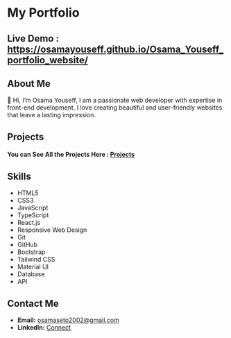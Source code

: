 # My Portfolio

## Live Demo : https://osamayouseff.github.io/Osama_Youseff_portfolio_website/

## About Me

👋 Hi, I’m Osama Youseff, I am a passionate web developer with expertise in front-end development. I love creating beautiful and user-friendly websites that leave a lasting impression.

## Projects

#### You can See All the Projects Here : [Projects](https://osamayouseff.github.io/Osama_Youseff_portfolio_website/#projects-sec)

## Skills

- HTML5
- CSS3
- JavaScript
- TypeScript
- React.js
- Responsive Web Design
- Git
- GitHub
- Bootstrap
- Tailwind CSS
- Material UI
- Database
- API

## Contact Me

- **Email:** osamaseto2002@gmail.com
- **LinkedIn:** [Connect](https://www.linkedin.com/in/osama-youseff-5341a3224/)
